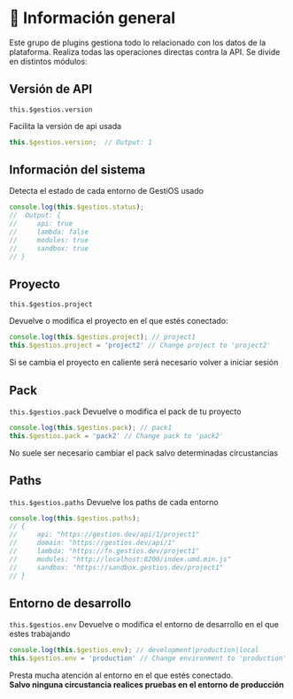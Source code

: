 
# 💈 Información general

Este grupo de plugins gestiona todo lo relacionado con los datos de la plataforma. Realiza todas las operaciones directas contra la API. Se divide en distintos módulos:


## Versión de API
```this.$gestios.version```

Facilita la versión de api usada

``` js
this.$gestios.version;  // Output: 1
```

## Información del sistema

Detecta el estado de cada entorno de GestiOS usado

``` js
console.log(this.$gestios.status);
//  Output: {
//     api: true
//     lambda: false
//     modules: true
//     sandbox: true
// }
```

## Proyecto
```this.$gestios.project```

Devuelve o modifica el proyecto en el que estés conectado:

``` js
console.log(this.$gestios.project); // project1
this.$gestios.project = 'project2' // Change project to 'project2'
```

<info>Si se cambia el proyecto en caliente será necesario volver a iniciar sesión</info>

## Pack
```this.$gestios.pack```
Devuelve o modifica el pack de tu proyecto

``` js
console.log(this.$gestios.pack); // pack1
this.$gestios.pack = 'pack2' // Change pack to 'pack2'
```

<info>No suele ser necesario cambiar el pack salvo determinadas circustancias</info>

## Paths
```this.$gestios.paths```
Devuelve los paths de cada entorno

``` js
console.log(this.$gestios.paths);
// {
//     api: "https://gestios.dev/api/1/project1"
//     domain: "https://gestios.dev/api/1"
//     lambda: "https://fn.gestios.dev/project1"
//     modules: "http://localhost:8200/index.umd.min.js"
//     sandbox: "https://sandbox.gestios.dev/project1"
// }
```

## Entorno de desarrollo

```this.$gestios.env```
Devuelve o modifica el entorno de desarrollo en el que estes trabajando

``` js
console.log(this.$gestios.env); // development|production|local
this.$gestios.env = 'production' // Change environment to 'production'
```

<error>Presta mucha atención al entorno en el que estés conectado. <br/>**Salvo ninguna circustancia realices pruebas en el entorno de producción**</error>

